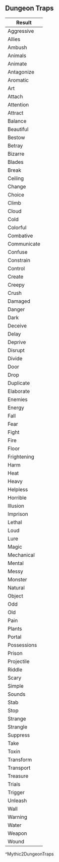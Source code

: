 ## Dungeon Traps
| Result      |
| ----------- |
| Aggressive  |
| Allies      |
| Ambush      |
| Animals     |
| Animate     |
| Antagonize  |
| Aromatic    |
| Art         |
| Attach      |
| Attention   |
| Attract     |
| Balance     |
| Beautiful   |
| Bestow      |
| Betray      |
| Bizarre     |
| Blades      |
| Break       |
| Ceiling     |
| Change      |
| Choice      |
| Climb       |
| Cloud       |
| Cold        |
| Colorful    |
| Combative   |
| Communicate |
| Confuse     |
| Constrain   |
| Control     |
| Create      |
| Creepy      |
| Crush       |
| Damaged     |
| Danger      |
| Dark        |
| Deceive     |
| Delay       |
| Deprive     |
| Disrupt     |
| Divide      |
| Door        |
| Drop        |
| Duplicate   |
| Elaborate   |
| Enemies     |
| Energy      |
| Fall        |
| Fear        |
| Fight       |
| Fire        |
| Floor       |
| Frightening |
| Harm        |
| Heat        |
| Heavy       |
| Helpless    |
| Horrible    |
| Illusion    |
| Imprison    |
| Lethal      |
| Loud        |
| Lure        |
| Magic       |
| Mechanical  |
| Mental      |
| Messy       |
| Monster     |
| Natural     |
| Object      |
| Odd         |
| Old         |
| Pain        |
| Plants      |
| Portal      |
| Possessions |
| Prison      |
| Projectile  |
| Riddle      |
| Scary       |
| Simple      |
| Sounds      |
| Stab        |
| Stop        |
| Strange     |
| Strangle    |
| Suppress    |
| Take        |
| Toxin       |
| Transform   |
| Transport   |
| Treasure    |
| Trials      |
| Trigger     |
| Unleash     |
| Wall        |
| Warning     |
| Water       |
| Weapon      |
| Wound       |
^Mythic2DungeonTraps